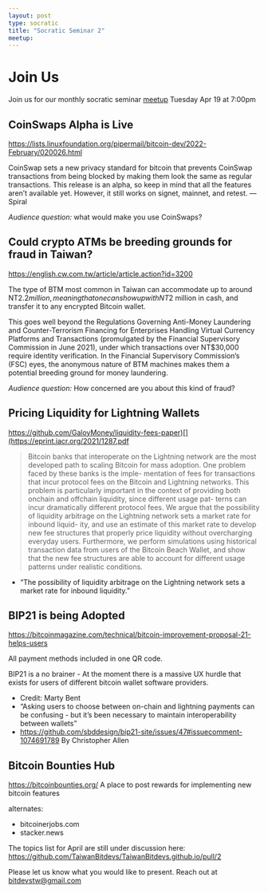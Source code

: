 ```yaml
---
layout: post
type: socratic
title: "Socratic Seminar 2"
meetup: 
---
```


# Join Us

Join us for our monthly socratic seminar [meetup](https://www.meetup.com/taiwan-bitdevs/events/285098953/)
 Tuesday Apr 19 at 7:00pm 
 
## CoinSwaps Alpha is Live

<https://lists.linuxfoundation.org/pipermail/bitcoin-dev/2022-February/020026.html>

CoinSwap sets a new privacy standard for bitcoin that prevents CoinSwap transactions from being blocked by making them look the same as regular transactions. This release is an alpha, so keep in mind that all the features aren’t available yet. However, it still works on signet, mainnet, and retest. —Spiral

_Audience question:_ what would make you use CoinSwaps?

## Could crypto ATMs be breeding grounds for fraud in Taiwan?
<https://english.cw.com.tw/article/article.action?id=3200>

The type of BTM most common in Taiwan can accommodate up to around NT$2.2 million, meaning that one can show up with NT$2 million in cash, and transfer it to any encrypted Bitcoin wallet.

This goes well beyond the Regulations Governing Anti-Money Laundering and Counter-Terrorism Financing for Enterprises Handling Virtual Currency Platforms and Transactions (promulgated by the Financial Supervisory Commission in June 2021), under which transactions over NT$30,000 require identity verification. In the Financial Supervisory Commission’s (FSC) eyes, the anonymous nature of BTM machines makes them a potential breeding ground for money laundering.

_Audience question:_ How concerned are you about this kind of fraud?

## Pricing Liquidity for Lightning Wallets

<https://github.com/GaloyMoney/liquidity-fees-paper)[](https://eprint.iacr.org/2021/1287.pdf>

> Bitcoin banks that interoperate on the Lightning network are the most developed path to scaling Bitcoin for mass adoption. One problem faced by these banks is the imple- mentation of fees for transactions that incur protocol fees on the Bitcoin and Lightning networks. This problem is particularly important in the context of providing both onchain and offchain liquidity, since different usage pat- terns can incur dramatically different protocol fees. We argue that the possibility of liquidity arbitrage on the Lightning network sets a market rate for inbound liquid- ity, and use an estimate of this market rate to develop new fee structures that properly price liquidity without overcharging everyday users. Furthermore, we perform simulations using historical transaction data from users of the Bitcoin Beach Wallet, and show that the new fee structures are able to account for different usage patterns under realistic conditions.

- “The possibility of liquidity arbitrage on the Lightning network sets a market rate for inbound liquidity.” 

## BIP21 is being Adopted

<https://bitcoinmagazine.com/technical/bitcoin-improvement-proposal-21-helps-users>

All payment methods included in one QR code.

BIP21 is a no brainer - At the moment there is a massive UX hurdle that exists for users of different bitcoin wallet software providers.

- Credit: Marty Bent
- “Asking users to choose between on-chain and lightning payments can be confusing - but it’s been necessary to maintain interoperability between wallets”
- https://github.com/sbddesign/bip21-site/issues/47#issuecomment-1074691789 By Christopher Allen

## Bitcoin Bounties Hub

<https://bitcoinbounties.org/>
A place to post rewards for implementing new bitcoin features

alternates:

- bitcoinerjobs.com
- stacker.news

The topics list for April are still under discussion here:
<https://github.com/TaiwanBitdevs/TaiwanBitdevs.github.io/pull/2>

Please let us know what you would like to present. Reach out at bitdevstw@gmail.com


